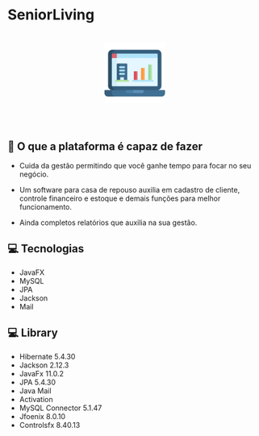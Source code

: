 # SeniorLiving

<h1 align="center">
  <img width="120px" src="logo.svg" alt="logo" >
</h1>
<br>

## :rocket: O que a plataforma é capaz de fazer 

- Cuida da gestão permitindo que você ganhe tempo para focar no seu negócio.

- Um software para casa de repouso auxilia em cadastro de cliente, controle financeiro e estoque e demais funções para melhor funcionamento.

- Ainda completos relatórios que auxilia na sua  gestão. 

## :computer: Tecnologias
- JavaFX
- MySQL
- JPA
- Jackson
- Mail

## :computer: Library

- Hibernate 5.4.30
- Jackson 2.12.3
- JavaFx 11.0.2
- JPA 5.4.30
- Java Mail
- Activation
- MySQL Connector 5.1.47
- Jfoenix 8.0.10
- Controlsfx 8.40.13
